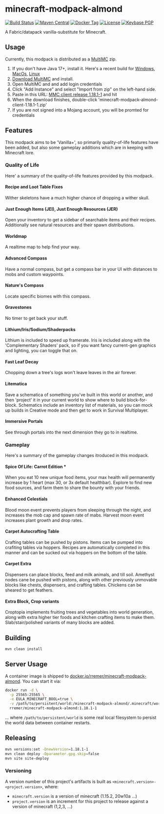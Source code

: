 # minecraft-modpack-almond

[![Build Status](https://img.shields.io/travis/rremer/minecraft-modpack-almond/master)](https://travis-ci.org/github/rremer/minecraft-modpack-almond)
[![Maven Central](https://img.shields.io/maven-central/v/com.github.rremer/minecraft-modpack-almond-client.svg?label=client)](https://search.maven.org/artifact/com.github.rremer/minecraft-modpack-almond-client/1.18.1-1/jar)
[![Docker Tag](https://img.shields.io/docker/v/rremer/minecraft-modpack-almond/1.18.1-1?label=docker)](https://hub.docker.com/repository/docker/rremer/minecraft-modpack-almond/general)
[![License](https://img.shields.io/github/license/rremer/minecraft-modpack-almond)](https://opensource.org/licenses/MIT)
[![Keybase PGP](https://img.shields.io/keybase/pgp/rremer)](https://keybase.io/rremer/pgp_keys.asc)

A Fabric/datapack vanilla-substitute for Minecraft.

## Usage

Currently, this modpack is distributed as a [MultiMC] zip.

1. If you don't have Java 17+, install it. Here's a recent build for [Windows](https://cdn.azul.com/zulu/bin/zulu17.32.13-ca-jdk17.0.2-win_x64.msi), [MacOs](https://www.azul.com/downloads/?version=java-17-lts&os=macos&architecture=x86-64-bit&package=jdk), [Linux](https://www.azul.com/downloads/?version=java-17-lts&os=linux&architecture=x86-64-bit&package=jdk)
2. [Download MultiMC] and install.
3. Open MultiMC and and add login credentials
4. Click "Add Instance" and select "Import from zip" on the left-hand side.
5. Paste in this URL: [MMC client release 1.18.1-1] and hit <Enter> 
6. When the download finishes, double-click 'minecraft-modpack-almond-client-1.18.1-1.zip'
7. If you are not signed into a Mojang account, you will be promted for credentials

## Features

This modpack aims to be 'Vanilla+', so primarily quality-of-life features have been added, but also some gameplay additions which are in keeping with Minecraft lore.

### Quality of Life

Here' a summary of the quality-of-life features provided by this modpack.

#### Recipe and Loot Table Fixes

Wither skeletons have a much higher chance of dropping a wither skull.

#### Just Enough Items (JEI), Just Enough Resources (JER)

Open your inventory to get a sidebar of searchable items and their recipes. Additionally see natural resources and their spawn distributions.

#### Worldmap

A realtime map to help find your way.

#### Advanced Compass

Have a normal compass, but get a compass bar in your UI with distances to mobs and custom waypoints.

#### Nature's Compass

Locate specific biomes with this compass.

#### Gravestones

No timer to get back your stuff.

#### Lithium/Iris/Sodium/Shaderpacks

Lithium is included to speed up framerate. Iris is included along with the 'Complementary Shaders' pack, so if you want fancy current-gen graphics and lighting, you can toggle that on.

#### Fast Leaf Decay

Chopping down a tree's logs won't leave leaves in the air forever.

#### Litematica

Save a schematica of something you've built in this world or another, and then 'project' it in your current world to show where to build block-for-block. Schematics include an inventory list of materials, so you can mock up builds in Creative mode and then get to work in Survival Multiplayer.

#### Immersive Portals

See through portals into the next dimension they go to in realtime.

### Gameplay

Here's a summary of the gameplay changes itroduced in this modpack.

#### Spice Of Life: Carrot Edition *

When you eat 10 new unique food items, your max health will permanently increase by 1 heart (max 30, or 3x default healthbar). Explore to find new food sources, and farm them to share the bounty with your friends.

#### Enhanced Celestials

Blood moon event prevents players from sleeping through the night, and increases the mob cap and spawn rate of mabs. Harvest moon event increases plant growth and drop rates.


#### Carpet Autocrafting Table

Crafting tables can be pushed by pistons. Items can be pumped into crafiting tables via hoppers. Recipes are automatically completed in this manner and can be sucked out via hoppers on the bottom of the table. 

#### Carpet Extra

Dispensers can place blocks, feed and milk animals, and till soil. Amethyst nodes cane be pushed with pistons, along with other previously unmovable blocks like chests, dispensers, and crafting tables. Chickens can be sheared to get feathers.


#### Extra Block, Crop variants

Croptopia implements fruiting trees and vegetables into world generation, along with extra higher tier foods and kitchen crafting items to make them. Slab/stair/polished variants of many blocks are added.

## Building

```sh
mvn clean install
```

## Server Usage

A container image is shipped to [docker.io/rremer/minecraft-modpack-almond]. You can start it via:
```sh
docker run -d \
  -p 25565:25565 \
  -e EULA_MINECRAFT_BOOL=true \
  -v /path/to/persistent/world:/minecraft-modpack-almond/.minecraft/world \
  rremer/minecraft-modpack-almond:1.18.1-1
```
... where ```/path/to/persistent/world``` is some real local filesystem to persist the world data between container restarts.


## Releasing

```sh
mvn versions:set -DnewVersion=1.18.1-1
mvn clean deploy -Dparameter.gpg.skip=false
mvn site site-deploy
```

### Versioning

A version number of this project's artifacts is built as ```<minecraft.version>-<project.version>```, where:
* ```minecraft.version``` is a version of minecraft (1.15.2, 20w10a ...)
* ```project.version``` is an increment for this project to release against a version of minecraft (1,2,3, ...)

[MultiMC]:https://multimc.org/
[Download MultiMC]:https://multimc.org/#Download
[MMC client release 1.18.1-1]:https://repo.maven.apache.org/maven2/com/github/rremer/minecraft-modpack-almond-client/1.18.1-1/minecraft-modpack-almond-client-1.18.1-1.zip
[docker.io/rremer/minecraft-modpack-almond]:https://hub.docker.com/r/rremer/minecraft-modpack-almond/tags
